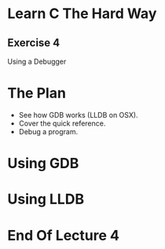 Learn C The Hard Way
=======

Exercise 4
----

Using a Debugger



The Plan
====

* See how GDB works (LLDB on OSX).
* Cover the quick reference.
* Debug a program.



Using GDB
====



Using LLDB
====




End Of Lecture 4
=====


